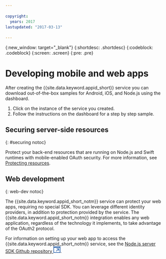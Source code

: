 ```yaml
---

copyright:
  years: 2017
lastupdated: "2017-03-13"

---
```


{:new_window: target="_blank"}
{:shortdesc: .shortdesc}
{:codeblock: .codeblock}
{:screen: .screen}
{:pre: .pre}

# Developing mobile and web apps

After creating the {{site.data.keyword.appid_short}} service you can download out-of-the-box samples for Android, iOS, and Node.js using the dashboard.
 1. Click on the instance of the service you created.
 2. Follow the instructions on the dashboard for a step by step sample.


## Securing server-side resources
{: #securing notoc}

Protect your back-end resources that are running on Node.js and Swift runtimes with mobile-enabled OAuth security. For more information, see [Protecting resources](/docs/services/appid/protecting-resources.html).


## Web development
{: web-dev notoc}

The {{site.data.keyword.appid_short_notm}} service can protect your web apps, requiring no special SDK. You can leverage different identity providers, in addition to protection provided by the service. The {{site.data.keyword.appid_short_notm}} integration enables any web application, regardless of the technology it implements, to take advantage of the OAuth2 protocol.

For information on setting up your web app to access the {{site.data.keyword.appid_short_notm}} service, see the <a href="https://github.com/ibm-cloud-security/appid-serversdk-nodejs" target="_blank">Node.js server SDK Github repository <img src="../../icons/launch-glyph.svg" alt="External link icon"></a>.
